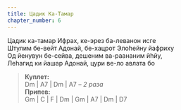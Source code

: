 ```yaml
---
title: Цадик Ка-Тамар
chapter_number: 6
---
```


Цадик ка-тамар Ифрах, ке-эрез ба-леванон исге  
Штулим бе-вейт Адонай, бе-хацрот Элоhейну йафриху  
Од йенувун бе-сейва, дешеним ва-раананим йhйу,  
Леhагид ки йашар Адонай, цури ве-ло авлата бо

>**Куплет:**  
Dm | A7 | Dm | A7 *– 2 раза*  
**Припев:**  
Gm | C | F | Dm | Gm | A7 | Dm | D7  
